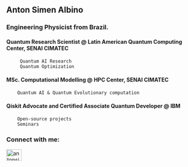 ## Anton Simen Albino
### Engineering Physicist from Brazil.

#### Quantum Research Scientist @ Latin American Quantum Computing Center, SENAI CIMATEC
      
         Quantum AI Research 
         Quantum Optimization
            
#### MSc. Computational Modelling @ HPC Center, SENAI CIMATEC

        Quantum AI & Quantum Evolutionary computation

        
#### Qiskit Advocate and Certified Associate Quantum Developer @ IBM

        Open-source projects
        Seminars


<h3 align="left">Connect with me:</h3>
<p align="left">
<a href="https://linkedin.com/in/antonsimen" target="blank"><img align="center" src="https://raw.githubusercontent.com/rahuldkjain/github-profile-readme-generator/master/src/images/icons/Social/linked-in-alt.svg" alt="antonsimen" height="30" width="40" /></a>
</p>
